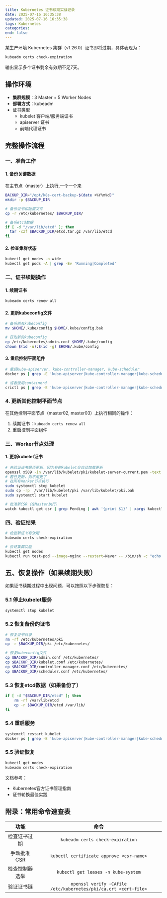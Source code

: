 ```yaml
---
title: Kubernetes 证书续期实战记录
date: 2025-07-16 16:35:38
updated: 2025-07-16 16:35:38
tags: Kubernetes
categories:
end: false
---
```


<!-- more -->

某生产环境 Kubernetes 集群（v1.26.0）证书即将过期，具体表现为：
```bash
kubeadm certs check-expiration 
```

输出显示多个证书剩余有效期不足7天。

## 操作环境

- **集群规模**：3 Master + 5 Worker Nodes
- **部署方式**：kubeadm
- 证书类型
  - kubelet 客户端/服务端证书
  - apiserver 证书
  - 前端代理证书

## 完整操作流程

### 一、准备工作

#### 1. 备份关键数据

在主节点（master）上执行,一个一个来

```bash
BACKUP_DIR="/opt/k8s-cert-backup-$(date +%Y%m%d)"
mkdir -p $BACKUP_DIR

# 备份证书和配置文件
cp -r /etc/kubernetes/ $BACKUP_DIR/

# 备份etcd数据
if [ -d "/var/lib/etcd" ]; then
  tar -czf $BACKUP_DIR/etcd.tar.gz /var/lib/etcd
fi
```

#### 2. 检查集群状态

```bash
kubectl get nodes -o wide
kubectl get pods -A | grep -Ev 'Running|Completed'
```

### 二、证书续期操作

#### 1. 续期证书

```bash
kubeadm certs renew all
```

#### 2. 更新kubeconfig文件

```bash
# 备份原有kubeconfig
mv $HOME/.kube/config $HOME/.kube/config.bak

# 获取新的kubeconfig
cp /etc/kubernetes/admin.conf $HOME/.kube/config
chown $(id -u):$(id -g) $HOME/.kube/config
```

#### 3. 重启控制平面组件

```bash
# 重启kube-apiserver, kube-controller-manager, kube-scheduler
docker ps | grep -E 'kube-apiserver|kube-controller-manager|kube-scheduler' | awk '{print $1}' | xargs docker restart

# 或者使用containerd
crictl ps | grep -E 'kube-apiserver|kube-controller-manager|kube-scheduler' | awk '{print $1}' | xargs crictl stop
```

### 4. 更新其他控制平面节点

在其他控制平面节点（master02, master03）上执行相同的操作：

1. 续期证书：`kubeadm certs renew all`
2. 重启控制平面组件

### 三、Worker节点处理

#### 1. 更新kubelet证书

```bash
# 先验证证书是否更新，因为有的kubelet会自动加载更新
openssl x509 -in /var/lib/kubelet/pki/kubelet-server-current.pem -text -noout | grep -A 2 Validity
# 若已更新，则不用更了
# 在所有Worker节点执行
sudo systemctl stop kubelet
sudo cp -rp  /var/lib/kubelet/pki /var/lib/kubelet/pki.bak
sudo systemctl start kubelet

# 批准新CSR（在Master执行）
watch kubectl get csr | grep Pending | awk '{print $1}' | xargs kubectl certificate approve
```

### 四、验证结果

```bash
# 检查新证书有效期
kubeadm certs check-expiration

# 验证集群功能
kubectl get nodes
kubectl run test-pod --image=nginx --restart=Never -- /bin/sh -c "echo OK"
```



## 五、恢复操作（如果续期失败）

如果证书续期过程中出现问题，可以按照以下步骤恢复：

### 5.1 停止kubelet服务

```bash
systemctl stop kubelet
```

### 5.2 恢复备份的证书

```bash
# 恢复证书目录
rm -rf /etc/kubernetes/pki
cp -r $BACKUP_DIR/pki /etc/kubernetes/

# 恢复kubeconfig文件
cp $BACKUP_DIR/admin.conf /etc/kubernetes/
cp $BACKUP_DIR/kubelet.conf /etc/kubernetes/
cp $BACKUP_DIR/controller-manager.conf /etc/kubernetes/
cp $BACKUP_DIR/scheduler.conf /etc/kubernetes/
```

### 5.3 恢复etcd数据（如果备份了）

```bash
if [ -d "$BACKUP_DIR/etcd" ]; then
    rm -rf /var/lib/etcd
    cp -r $BACKUP_DIR/etcd /var/lib/
fi
```

### 5.4 重启服务

```bash
systemctl restart kubelet
docker ps | grep -E 'kube-apiserver|kube-controller-manager|kube-scheduler' | awk '{print $1}' | xargs docker restart
```

### 5.5 验证恢复

```bash
kubectl get nodes
kubeadm certs check-expiration
```

文档参考：

- Kubernetes官方证书管理指南
- 证书轮换最佳实践

## 附录：常用命令速查表

|      功能      |                             命令                             |
| :------------: | :----------------------------------------------------------: |
|  检查证书过期  |               `kubeadm certs check-expiration`               |
|  手动批准CSR   |           `kubectl certificate approve <csr-name>`           |
| 检查控制器选举 |             `kubectl get leases -n kube-system`              |
|   验证证书链   | `openssl verify -CAfile /etc/kubernetes/pki/ca.crt <cert-file>` |
